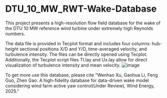 # DTU_10_MW_RWT-Wake-Database
  This project presents a high-resolution flow field database for the wake of the DTU 10 MW reference wind turbine under extremely high Reynolds numbers.

  The data file is provided in Tecplot format and includes four columns: hub-height sectional positions X/D and Y/D, time-averaged velocity, and turbulence intensity. The files can be directly opened using Tecplot. Additionally, the Tecplot script files TI.lay and Ux.lay allow for direct visualization of turbulence intensity and mean velocity.
![image](https://github.com/user-attachments/assets/4c96def8-ef98-41cb-82e2-f09badcedc18)

  To get more  use this database, please cite "Wenhao Xu, Gaohua Li, Feng Guo, Zhen Gao. A high-fidelity database for data-driven wake model considering wind farm active yaw control(Under Review), Wind Energy, 2025." 
